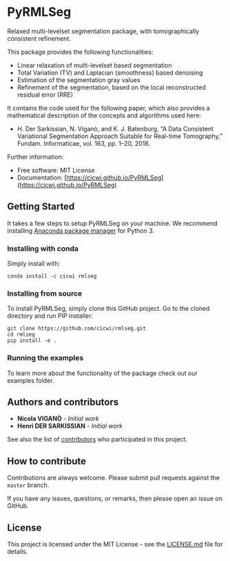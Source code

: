 # PyRMLSeg

Relaxed multi-levelset segmentation package, with tomographically consistent
refinement.

This package provides the following functionalities:

* Linear relaxation of multi-levelset based segmentation
* Total Variation (TV) and Laplacian (smoothness) based denoising
* Estimation of the segmentation gray values
* Refinement of the segmentation, based on the local reconstructed residual error (RRE)

It contains the code used for the following paper, which also provides a
mathematical description of the concepts and algorithms used here:

* H. Der Sarkissian, N. Viganò, and K. J. Batenburg, “A Data Consistent
Variational Segmentation Approach Suitable for Real-time Tomography,” Fundam.
Informaticae, vol. 163, pp. 1–20, 2018.

Further information:
* Free software: MIT License
* Documentation: [https://cicwi.github.io/PyRMLSeg](https://cicwi.github.io/PyRMLSeg)

<!--
## Readiness

The author of this package is in the process of setting up this
package for optimal usability. The following has already been completed:

- [ ] Documentation
    - A package description has been written in the README
    - Documentation has been generated using `make docs`, committed,
        and pushed to GitHub.
	- GitHub pages have been setup in the project settings
	  with the "source" set to "master branch /docs folder".
- [ ] An initial release
	- In `CHANGELOG.md`, a release date has been added to v0.1.0 (change the YYYY-MM-DD).
	- The release has been marked a release on GitHub.
	- For more info, see the [Software Release Guide](https://cicwi.github.io/software-guides/software-release-guide).
- [ ] A conda package
    - Required packages have been added to `setup.py`, for instance,
      ```
      requirements = [
          # Add your project's requirements here, e.g.,
          # 'astra-toolbox',
          # 'sacred>=0.7.2',
          # 'tables==3.4.4',
      ]
      ```
      has been replaced by
      ```
      requirements = [
          'astra-toolbox',
          'sacred>=0.7.2',
          'tables==3.4.4',
      ]
      ```
    - All "conda channels" that are required for building and
      installing the package have been added to the
      `Makefile`. Specifically, replace
      ```
      conda_package:
        conda install conda-build -y
        conda build conda/
      ```
      by
      ```
      conda_package:
        conda install conda-build -y
        conda build conda/ -c some-channel -c some-other-channel
      ```
    - Conda packages have been built successfully with `make conda_package`.
    - These conda packages have been uploaded to
      [Anaconda](https://anaconda.org). [This](http://docs.anaconda.com/anaconda-cloud/user-guide/getting-started/#cloud-getting-started-build-upload)
      is a good getting started guide.
    - The installation instructions (below) have been updated. Do not
      forget to add the required channels, e.g., `-c some-channel -c
      some-other-channel`, and your own channel, e.g., `-c cicwi`.
-->

## Getting Started

It takes a few steps to setup PyRMLSeg on your
machine. We recommend installing
[Anaconda package manager](https://www.anaconda.com/download/) for
Python 3.

### Installing with conda

Simply install with:
```
conda install -c cicwi rmlseg
```

### Installing from source

To install PyRMLSeg, simply clone this GitHub
project. Go to the cloned directory and run PIP installer:
```
git clone https://github.com/cicwi/rmlseg.git
cd rmlseg
pip install -e .
```

### Running the examples

To learn more about the functionality of the package check out our
examples folder.

## Authors and contributors

* **Nicola VIGANÒ** - *Initial work*
* **Henri DER SARKISSIAN** - *Initial work*

See also the list of [contributors](https://github.com/cicwi/rmlseg/contributors) who participated in this project.

## How to contribute

Contributions are always welcome. Please submit pull requests against the `master` branch.

If you have any issues, questions, or remarks, then please open an issue on GitHub.

## License

This project is licensed under the MIT License - see the [LICENSE.md](LICENSE.md) file for details.
